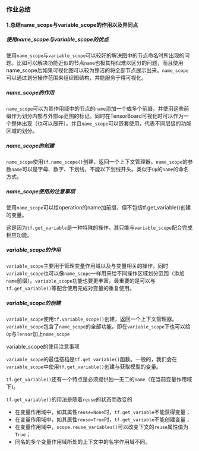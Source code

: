 ### 作业总结

#### 1.总结name_scope与variable_scope的作用以及异同点 

##### 使用name_scope与variable_scope的优点

使用`name_scope`与`variable_scope`可以较好的解决图中的节点命名时所出现的问题。比如可以解决功能近似的节点`name`也极其相似难以区分的问题，而且使用name_scope后如果可视化图可以较为整洁的将全部节点展示出来。`name_scope`可以通过划分操作范围来组织图结构，并能服务于得可视化。

##### name_scope的作用

`name_scope`可以为其作用域中的节点的`name`添加一个或多个前缀，并使用这些前缀作为划分内部与外部`op`范围的标记。同时在TensorBoard可视化时可以作为一个整体出现（也可以展开）。并且`name_scope`可以嵌套使用，代表不同层级的功能区域的划分。

##### name_scope的创建

`name_scope`使用`tf.name_scope()`创建，返回一个上下文管理器。`name_scope`的参数`name`可以是字母、数字、下划线，不能以下划线开头。类似于`Op`的`name`的命名方式。

##### name_scope使用的注意事项

使用`name_scope`可以给operation的name加前缀，但不包括tf.get_variable()创建的变量。

这是因为`tf.get_variable`是一种特殊的操作，其只能与`variable_scope`配合完成相应功能。

##### variable_scope的作用

`variable_scope`主要用于管理变量作用域以及与变量相关的操作，同时`variable_scope`也可以像`name_scope`一样用来给不同操作区域划分范围（添加`name`前缀）。`variable_scope`功能也要更丰富，最重要的是可以与`tf.get_variable()`等配合使用完成对变量的重复使用。

##### variable_scope的创建

`variable_scope`使用`tf.variable_scope()`创建，返回一个上下文管理器。`variable_scope`包含了`name_scope`的全部功能，即在`variable_scope`下也可以给`Op`与`Tensor`加上`name_scope`

variable_scope的使用注意事项

`variable_scope`的最佳搭档是`tf.get_variable()`函数。一般的，我们会在`variable_scope`中使用`tf.get_variable()`创建与获取模型的变量。

`tf.get_variable()`还有一个特点是必须提供独一无二的`name`（在当前变量作用域下)。

`tf.get_variable()`的用法是随着`reuse`的状态而改变的

- 在变量作用域中，如其属性`reuse=None`时，`tf.get_variable`不能获得变量；
- 在变量作用域中，如其属性`reuse=True`时，`tf.get_variable`不能创建变量；
- 在变量作用域中，`scope.reuse_variables()`可以改变下文的`reuse`属性值为`True`；
- 同名的多个变量作用域所处的上下文中的名字作用域不同。